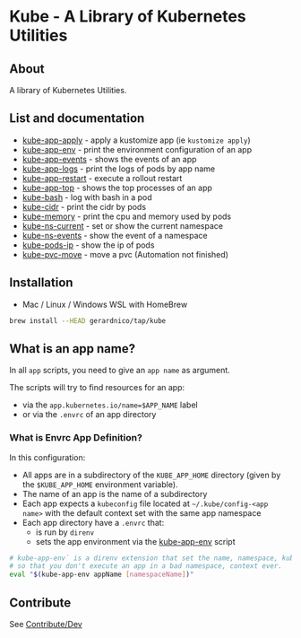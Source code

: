 # Kube - A Library of Kubernetes Utilities


## About

A library of Kubernetes Utilities.


## List and documentation


* [kube-app-apply](docs/kube-app-apply.md) - apply a kustomize app (ie `kustomize apply`)
* [kube-app-env](docs/kube-app-env.md) - print the environment configuration of an app 
* [kube-app-events](docs/kube-app-events.md) - shows the events of an app
* [kube-app-logs](docs/kube-app-logs.md) - print the logs of pods by app name
* [kube-app-restart](docs/kube-app-restart.md) - execute a rollout restart
* [kube-app-top](docs/kube-app-top.md) - shows the top processes of an app
* [kube-bash](docs/kube-bash.md) - log with bash in a pod
* [kube-cidr](docs/kube-cidr.md) - print the cidr by pods
* [kube-memory](docs/kube-memory.md) - print the cpu and memory used by pods
* [kube-ns-current](docs/kube-ns-current.md) - set or show the current namespace
* [kube-ns-events](docs/kube-ns-events.md) - show the event of a namespace
* [kube-pods-ip](docs/kube-pods-ip.md) - show the ip of pods
* [kube-pvc-move](docs/kube-pvc-move.md) - move a pvc (Automation not finished)



## Installation

* Mac / Linux / Windows WSL with HomeBrew
```bash
brew install --HEAD gerardnico/tap/kube
```

## What is an app name?

In all `app` scripts, you need to give an `app name` as argument.

The scripts will try to find resources for an app:
* via the `app.kubernetes.io/name=$APP_NAME` label
* or via the `.envrc` of an app directory


### What is Envrc App Definition?

In this configuration:
* All apps are in a subdirectory of the `KUBE_APP_HOME` directory (given by the `$KUBE_APP_HOME` environment variable).
* The name of an app is the name of a subdirectory
* Each app expects a `kubeconfig` file located at `~/.kube/config-<app name>` with the default context set with the same app namespace
* Each app directory have a `.envrc` that:
  * is run by `direnv` 
  * sets the app environment via the [kube-app-env](docs/kube-app-env.md) script
```bash
# kube-app-env` is a direnv extension that set the name, namespace, kubeconfig and directory of an app as environment
# so that you don't execute an app in a bad namespace, context ever. 
eval "$(kube-app-env appName [namespaceName])"
```


## Contribute 

See [Contribute/Dev](contribute.md)